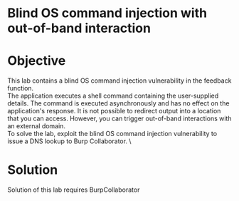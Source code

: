 # Blind OS command injection with out-of-band interaction
# Objective
This lab contains a blind OS command injection vulnerability in the feedback function. \
The application executes a shell command containing the user-supplied details. The command is executed asynchronously and has no effect on the application's response. It is not possible to redirect output into a location that you can access. However, you can trigger out-of-band interactions with an external domain. \
To solve the lab, exploit the blind OS command injection vulnerability to issue a DNS lookup to Burp Collaborator. \

# Solution
Solution of this lab requires BurpCollaborator

